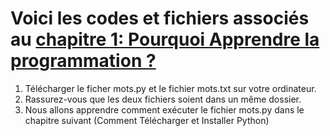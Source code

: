 # Voici les codes et fichiers associés au [chapitre 1: Pourquoi Apprendre la programmation ?](https://www.youtube.com/watch?v=I2saPNqofXE&list=PLf--0EtRVhJFdYV-PkTsBQN0BMwzxY0_u)

1. Télécharger le ficher mots.py et le fichier mots.txt sur votre ordinateur. 
2. Rassurez-vous que les deux fichiers soient dans un même dossier.
3. Nous allons apprendre comment exécuter le fichier mots.py dans le chapitre suivant (Comment Télécharger et Installer Python)
